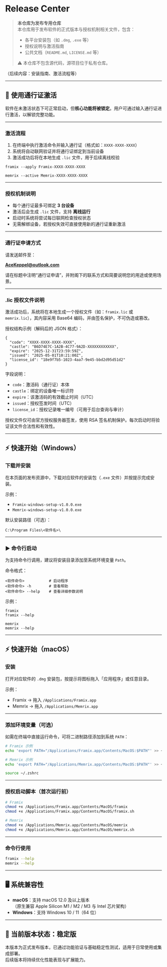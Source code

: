 # Release Center

> **本仓库为发布专用仓库**  
> 本仓库用于发布软件的正式版本与授权机制相关文件，包含：
> 
> - 各平台安装包（如 `.dmg`, `.exe` 等）
> - 授权说明与激活指南
> - 公共文档（`README.md`, `LICENSE.md` 等）
>
> ⚠️ 本仓库不包含源代码，源项目位于私有仓库。

（后续内容：安装指南、激活流程等）

---

## 🔐 使用通行证激活

软件在未激活状态下可正常启动，但**核心功能将被锁定**。用户可通过输入通行证进行激活，以解锁完整功能。

---

### **激活流程**

1. 在终端中执行激活命令并输入通行证（格式如：`XXXX-XXXX-XXXX`）
2. 系统将自动联网验证并将通行证绑定到当前设备
3. 激活成功后将在本地生成 `.lic` 文件，用于后续离线校验

```
framix --apply Framix-XXXX-XXXX-XXXX
```

```
memrix --active Memrix-XXXX-XXXX-XXXX
```

---

### **授权机制说明**

- 每个通行证最多可绑定 **3 台设备**
- 激活后会生成 `.lic` 文件，支持 **离线运行**
- 启动时系统将尝试每日联网检查授权状态
- 无需解绑设备，若授权失效可直接使用新的通行证重新激活

---

### **通行证申请方式**

请发送邮件至：

**AceKeppel@outlook.com**

请在标题中注明“通行证申请”，并附阁下的联系方式和简要说明您的用途或使用场景。

---

### **.lic 授权文件说明**

激活成功后，系统将在本地生成一个授权文件（如：`framix.lic` 或 `memrix.lic`），其内容采用 Base64 编码，并由签名保护，不可伪造或篡改。

授权结构示例（解码后的 JSON 格式）：

```
{
  "code": "XXXX-XXXX-XXXX-XXXX",
  "castle": "B6D74E7C-1A2B-4C77-9A2D-XXXXXXXXXXXX",
  "expire": "2025-12-31T23:59:59Z",
  "issued": "2025-05-01T10:21:00Z",
  "license_id": "18e9f7b5-1023-4aa7-9e45-bbd2d95d51d2"
}
```

字段说明：

- `code`：激活码（通行证）本体  
- `castle`：绑定的设备唯一标识符  
- `expire`：该激活码的有效截止时间（UTC）  
- `issued`：授权签发时间（UTC）  
- `license_id`：授权记录唯一编号（可用于后台查询与审计）

授权文件仅可由官方授权服务器签发，使用 RSA 签名机制保护。每次启动时将验证该文件合法性和有效性。

---

## ⚡️ 快速开始（Windows）

### 下载并安装

在本页面的发布资源中，下载对应软件的安装包（`.exe` 文件）并按提示完成安装。

示例：

- `Framix-windows-setup-v1.0.0.exe`
- `Memrix-windows-setup-v1.0.0.exe`

默认安装路径（可选）：

```
C:\Program Files\<软件名>\
```

---

### ▶️ 命令行启动

为支持命令行调用，建议将安装目录添加至系统环境变量 `Path`。

命令格式：

```
<软件命令>           # 启动程序
<软件命令> -h        # 查看帮助
<软件命令> --help    # 查看详细参数说明
```

示例：

```
framix
framix --help

memrix
memrix --help
```

---

## ⚡️ 快速开始（macOS）

### 安装

打开对应软件的 `.dmg` 安装包，按提示将图标拖入「应用程序」或任意目录。

示例：

- Framix → 拖入 `/Applications/Framix.app`
- Memrix → 拖入 `/Applications/Memrix.app`

---

### 添加环境变量（可选）

如需在终端中直接运行命令，可将二进制路径添加到系统 `PATH`：

```bash
# Framix 示例
echo 'export PATH="/Applications/Framix.app/Contents/MacOS:$PATH"' >> ~/.zshrc

# Memrix 示例
echo 'export PATH="/Applications/Memrix.app/Contents/MacOS:$PATH"' >> ~/.zshrc

source ~/.zshrc
```

---

### 授权启动脚本（首次运行前）

```bash
# Framix
chmod +x /Applications/Framix.app/Contents/MacOS/framix
chmod +x /Applications/Framix.app/Contents/MacOS/framix.sh

# Memrix
chmod +x /Applications/Memrix.app/Contents/MacOS/memrix
chmod +x /Applications/Memrix.app/Contents/MacOS/memrix.sh
```

---

### 命令行使用

```bash
framix --help
memrix --help
```

---

## 🖥 系统兼容性

- **macOS**：支持 macOS 12.0 及以上版本  
  （原生兼容 Apple Silicon M1 / M2 / M3 与 Intel 芯片架构）
- **Windows**：支持 Windows 10 / 11（64 位）

---

## 🚦 当前版本状态：稳定版

本版本为正式发布版本，已通过功能验证与基础稳定性测试，适用于日常使用或集成部署。  
后续版本将持续优化性能表现与扩展能力。

